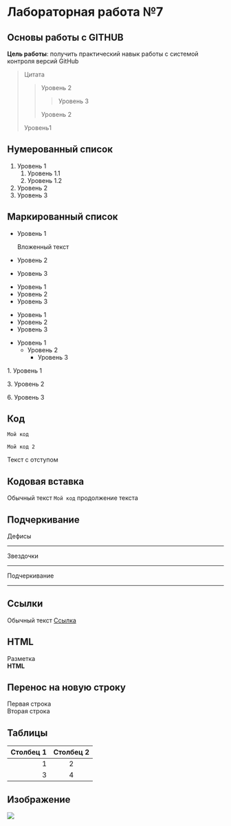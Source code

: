 # Лабораторная работа №7

## Основы работы с GITHUB

**Цель работы**: получить практический навык работы с системой контроля версий GitHub

>Цитата
>>Уровень 2
>>>Уровень 3
>>
>>Уровень 2
>
>Уровень1

## Нумерованный список

1. Уровень 1
   1. Уровень 1.1
   2. Уровень 1.2
3. Уровень 2
4. Уровень 3

## Маркированный список

* Уровень 1

   Вложенный текст
* Уровень 2
* Уровень 3

+ Уровень 1
+ Уровень 2
+ Уровень 3

- Уровень 1
- Уровень 2
- Уровень 3

* Уровень 1
   * Уровень 2
      * Уровень 3
      
1\. Уровень 1

3\. Уровень 2

6\. Уровень 3

## Код

```javascript
Мой код
```

    Мой код 2
    
   Текст с отступом

## Кодовая вставка

Обычный текст `Мой код` продолжение текста

## Подчеркивание

Дефисы

---

Звездочки

***

Подчеркивание

___

## Ссылки

Обычный текст [Ссылка](https://google.com/ "Сайт google")

## HTML

<p> Разметка <br> <b> HTML </b> </p>

## Перенос на новую строку

Первая строка  
Вторая строка

## Таблицы

| Столбец 1 | Столбец 2 |
| --------: |:------:   |
| 1         | 2         |
|          3|          4|

## Изображение

![](https://github.githubassets.com/images/modules/logos_page/GitHub-Mark.png)
